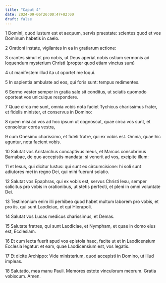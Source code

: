```yaml
---
title: "Caput 4"
date: 2024-09-06T20:00:47+02:00
draft: false
---
```



1 Domini, quod iustum est et aequum, servis praestate: scientes quod et vos Dominum habetis in caelo.

2 Orationi instate, vigilantes in ea in gratiarum actione:

3 orantes simul et pro nobis, ut Deus aperiat nobis ostium sermonis ad loquendum mysterium Christi (propter quod etiam vinctus sum)

4 ut manifestem illud ita ut oportet me loqui.

5 In sapientia ambulate ad eos, qui foris sunt: tempus redimentes.

6 Sermo vester semper in gratia sale sit conditus, ut sciatis quomodo oporteat vos unicuique respondere.

7 Quae circa me sunt, omnia vobis nota faciet Tychicus charissimus frater, et fidelis minister, et conservus in Domino:

8 quem misi ad vos ad hoc ipsum ut cognoscat, quae circa vos sunt, et consoletur corda vestra,

9 cum Onesimo charissimo, et fideli fratre, qui ex vobis est. Omnia, quae hic aguntur, nota facient vobis.

10 Salutat vos Aristarchus concaptivus meus, et Marcus consobrinus Barnabae, de quo accepistis mandata: si venerit ad vos, excipite illum:

11 et Iesus, qui dicitur Iustus: qui sunt ex circumcisione: hi soli sunt adiutores mei in regno Dei, qui mihi fuerunt solatio.

12 Salutat vos Epaphras, qui ex vobis est, servus Christi Iesu, semper solicitus pro vobis in orationibus, ut stetis perfecti, et pleni in omni voluntate Dei.

13 Testimonium enim illi perhibeo quod habet multum laborem pro vobis, et pro iis, qui sunt Laodiciae, et qui Hierapoli.

14 Salutat vos Lucas medicus charissimus, et Demas.

15 Salutate fratres, qui sunt Laodiciae, et Nympham, et quae in domo eius est, Ecclesiam.

16 Et cum lecta fuerit apud vos epistola haec, facite ut et in Laodicensium Ecclesia legatur: et eam, quae Laodicensium est, vos legatis.

17 Et dicite Archippo: Vide ministerium, quod accepisti in Domino, ut illud impleas.

18 Salutatio, mea manu Pauli. Memores estote vinculorum meorum. Gratia vobiscum. Amen.


